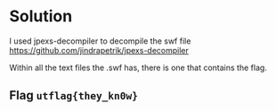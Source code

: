 # Solution

I used jpexs-decompiler to decompile the swf file https://github.com/jindrapetrik/jpexs-decompiler

Within all the text files the .swf has, there is one that contains the flag.

## Flag `utflag{they_kn0w}`
